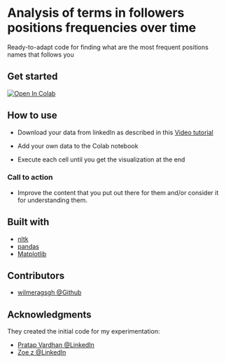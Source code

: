 # Analysis of terms in followers positions frequencies over time

Ready-to-adapt code for finding what are the most frequent positions names that follows you

## Get started

<div> <a href="https://colab.research.google.com/github/wilmeragsgh/term_freq_linkedin/blob/master/Term_frequency_of_followers'_positions_over_time_.ipynb"><img src="https://colab.research.google.com/assets/colab-badge.svg" alt="Open In Colab"/></a></div>

## How to use

- Download your data from linkedIn as described in this [Video tutorial](https://www.linkedin.com/posts/wilmeragslin_datascience-dataanalytics-datavisualization-activity-6627970391514107904-c_67)

- Add your own data to the Colab notebook

- Execute each cell until you get the visualization at the end

### Call to action

- Improve the content that you put out there for them and/or consider it for understanding them.

## Built with

- [nltk](https://www.nltk.org/)
- [pandas](https://pandas.pydata.org/)
- [Matplotlib](https://matplotlib.org/)

## Contributors

- [wilmeragsgh @Github](https://github.com/wilmeragsgh/)

## Acknowledgments

They created the initial code for my experimentation:

- [Pratap Vardhan @LinkedIn](https://www.linkedin.com/in/pratapvardhan/)
- [Zoe z @LinkedIn](https://www.linkedin.com/in/zoexuzhu/)

